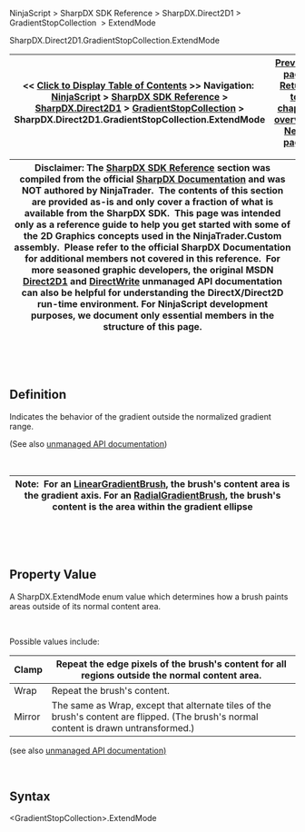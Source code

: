 ﻿


NinjaScript \> SharpDX SDK Reference \> SharpDX.Direct2D1 \> GradientStopCollection  \> ExtendMode






















SharpDX.Direct2D1\.GradientStopCollection.ExtendMode







| \<\< [Click to Display Table of Contents](sharpdx_direct2d1_gradientstopcollection_extendmode.md) \>\> **Navigation:**     [NinjaScript](ninjascript-1.md) \> [SharpDX SDK Reference](sharpdx_sdk_reference-1.md) \> [SharpDX.Direct2D1](sharpdx_direct2d1-1.md) \> [GradientStopCollection](sharpdx_direct2d1_gradientstopcollection-1.md) \> SharpDX.Direct2D1\.GradientStopCollection.ExtendMode | [Previous page](sharpdx_direct2d1_gradientstopcollection_colorinterpolationgamma-1.md) [Return to chapter overview](sharpdx_direct2d1_gradientstopcollection-1.md) [Next page](sharpdx_direct2d1_gradientstopcollection_gradientstopcount-1.md) |
| --- | --- |













| Disclaimer: The [SharpDX SDK Reference](sharpdx_sdk_reference-1.md) section was compiled from the official [SharpDX Documentation](http://sharpdx.org/) and was NOT authored by NinjaTrader.  The contents of this section are provided as\-is and only cover a fraction of what is available from the SharpDX SDK.  This page was intended only as a reference guide to help you get started with some of the 2D Graphics concepts used in the NinjaTrader.Custom assembly.  Please refer to the official SharpDX Documentation for additional members not covered in this reference.  For more seasoned graphic developers, the original MSDN [Direct2D1](https://msdn.microsoft.com/en-us/library/windows/desktop/dd370990.aspx) and [DirectWrite](https://msdn.microsoft.com/en-us/library/windows/desktop/dd368038.aspx) unmanaged API documentation can also be helpful for understanding the DirectX/Direct2D run\-time environment. For NinjaScript development purposes, we document only essential members in the structure of this page. |
| --- |



 


 


## Definition


Indicates the behavior of the gradient outside the normalized gradient range. 


(See also [unmanaged API documentation](https://msdn.microsoft.com/en-us/library/dd316789.aspx))


 




| Note:  For an [LinearGradientBrush](sharpdx_direct2d1_lineargradientbrush-1.md), the brush's content area is the gradient axis. For an [RadialGradientBrush](sharpdx_direct2d1_radialgradientbrush-1.md), the brush's content is the area within the gradient ellipse |
| --- |



 


 


## Property Value


A SharpDX.ExtendMode enum value which determines how a brush paints areas outside of its normal content area.


 


Possible values include:




| Clamp | Repeat the edge pixels of the brush's content for all regions outside the normal content area. |
| --- | --- |
| Wrap | Repeat the brush's content. |
| Mirror | The same as Wrap, except that alternate tiles of the brush's content are flipped. (The brush's normal content is drawn untransformed.) |



(see also [unmanaged API documentation)](http://msdn.microsoft.com/en-us/library/dd368100.aspx)


 


## Syntax


\<GradientStopCollection\>.ExtendMode


 


 








